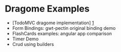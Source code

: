 # Dragome Examples
 - [TodoMVC dragome implementation] [1]
 - Form Bindings: gwt-pectin original binding demo
 - FlashCards examples: angular app comparison
 - Timer Demo
 - Crud using builders
 
[1]: todomvc.md
